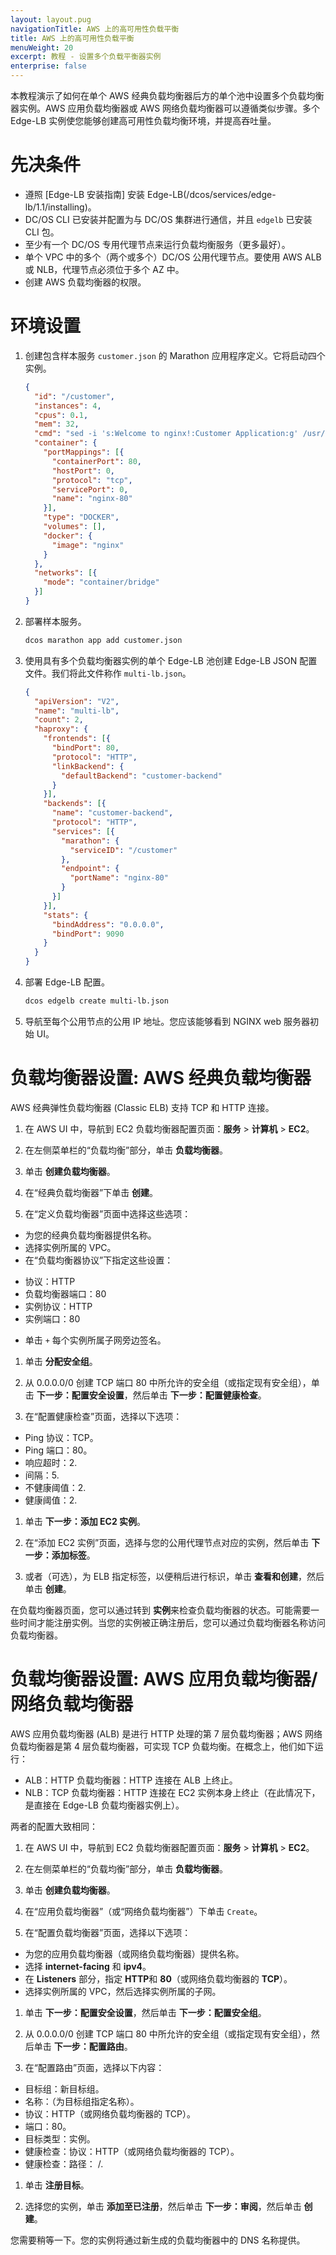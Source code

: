 ```yaml
---
layout: layout.pug
navigationTitle: AWS 上的高可用性负载平衡
title: AWS 上的高可用性负载平衡
menuWeight: 20
excerpt: 教程 - 设置多个负载平衡器实例
enterprise: false
---
```


本教程演示了如何在单个 AWS 经典负载均衡器后方的单个池中设置多个负载均衡器实例。AWS 应用负载均衡器或 AWS 网络负载均衡器可以遵循类似步骤。多个 Edge-LB 实例使您能够创建高可用性负载均衡环境，并提高吞吐量。

# 先决条件

* 遵照 [Edge-LB 安装指南] 安装 Edge-LB(/dcos/services/edge-lb/1.1/installing)。
* DC/OS CLI 已安装并配置为与 DC/OS 集群进行通信，并且 `edgelb` 已安装 CLI 包。
* 至少有一个 DC/OS 专用代理节点来运行负载均衡服务（更多最好）。
* 单个 VPC 中的多个（两个或多个）DC/OS 公用代理节点。要使用 AWS ALB 或 NLB，代理节点必须位于多个 AZ 中。
* 创建 AWS 负载均衡器的权限。

# 环境设置

1. 创建包含样本服务 `customer.json` 的 Marathon 应用程序定义。它将启动四个实例。

   ```json
   {
     "id": "/customer",
     "instances": 4,
     "cpus": 0.1,
     "mem": 32,
     "cmd": "sed -i 's:Welcome to nginx!:Customer Application:g' /usr/share/nginx/html/index.html; nginx -g 'daemon off;'",
     "container": {
       "portMappings": [{
         "containerPort": 80,
         "hostPort": 0,
         "protocol": "tcp",
         "servicePort": 0,
         "name": "nginx-80"
       }],
       "type": "DOCKER",
       "volumes": [],
       "docker": {
         "image": "nginx"
       }
     },
     "networks": [{
       "mode": "container/bridge"
     }]
   }
   ```

1. 部署样本服务。

   ```bash
   dcos marathon app add customer.json
   ```

1. 使用具有多个负载均衡器实例的单个 Edge-LB 池创建 Edge-LB JSON 配置文件。我们将此文件称作 `multi-lb.json`。

   ```json
   {
     "apiVersion": "V2",
     "name": "multi-lb",
     "count": 2,
     "haproxy": {
       "frontends": [{
         "bindPort": 80,
         "protocol": "HTTP",
         "linkBackend": {
           "defaultBackend": "customer-backend"
         }
       }],
       "backends": [{
         "name": "customer-backend",
         "protocol": "HTTP",
         "services": [{
           "marathon": {
             "serviceID": "/customer"
           },
           "endpoint": {
             "portName": "nginx-80"
           }
         }]
       }],
       "stats": {
         "bindAddress": "0.0.0.0",
         "bindPort": 9090
       }
     }
   }
   ```

1. 部署 Edge-LB 配置。

   ```bash
   dcos edgelb create multi-lb.json
   ```

1. 导航至每个公用节点的公用 IP 地址。您应该能够看到 NGINX web 服务器初始 UI。

# 负载均衡器设置: AWS 经典负载均衡器

AWS 经典弹性负载均衡器 (Classic ELB) 支持 TCP 和 HTTP 连接。

1. 在 AWS UI 中，导航到 EC2 负载均衡器配置页面：**服务** > **计算机** > **EC2**。

1. 在左侧菜单栏的“负载均衡”部分，单击 **负载均衡器**。

1. 单击 **创建负载均衡器**。

1. 在“经典负载均衡器”下单击 **创建**。

1. 在“定义负载均衡器”页面中选择这些选项：
 * 为您的经典负载均衡器提供名称。
 * 选择实例所属的 VPC。
 * 在“负载均衡器协议”下指定这些设置：
 - 协议：HTTP
 - 负载均衡器端口：80
 - 实例协议：HTTP
 - 实例端口：80
 * 单击 `+` 每个实例所属子网旁边签名。

1. 单击 **分配安全组**。

1. 从 0.0.0.0/0 创建 TCP 端口 80 中所允许的安全组（或指定现有安全组），单击 **下一步：配置安全设置**，然后单击 **下一步：配置健康检查**。

1. 在“配置健康检查”页面，选择以下选项：
 * Ping 协议：TCP。
 * Ping 端口：80。
 * 响应超时：2. 
 * 间隔：5. 
 * 不健康阈值：2. 
 * 健康阈值：2. 

1. 单击 **下一步：添加 EC2 实例**。

1. 在“添加 EC2 实例”页面，选择与您的公用代理节点对应的实例，然后单击 **下一步：添加标签**。

1. 或者（可选），为 ELB 指定标签，以便稍后进行标识，单击 **查看和创建**，然后单击 **创建**。

在负载均衡器页面，您可以通过转到 **实例**来检查负载均衡器的状态。可能需要一些时间才能注册实例。当您的实例被正确注册后，您可以通过负载均衡器名称访问负载均衡器。

# 负载均衡器设置: AWS 应用负载均衡器/网络负载均衡器

AWS 应用负载均衡器 (ALB) 是进行 HTTP 处理的第 7 层负载均衡器；AWS 网络负载均衡器是第 4 层负载均衡器，可实现 TCP 负载均衡。在概念上，他们如下运行：

- ALB：HTTP 负载均衡器：HTTP 连接在 ALB 上终止。
- NLB：TCP 负载均衡器：HTTP 连接在 EC2 实例本身上终止（在此情况下，是直接在 Edge-LB 负载均衡器实例上）。

两者的配置大致相同：

1. 在 AWS UI 中，导航到 EC2 负载均衡器配置页面：**服务** > **计算机** > **EC2**。

1. 在左侧菜单栏的“负载均衡”部分，单击 **负载均衡器**。

1. 单击 **创建负载均衡器**。

1. 在“应用负载均衡器”（或“网络负载均衡器”）下单击 `Create`。

1. 在“配置负载均衡器”页面，选择以下选项：
 * 为您的应用负载均衡器（或网络负载均衡器）提供名称。
 * 选择 **internet-facing** 和 **ipv4**。
 * 在 **Listeners** 部分，指定 **HTTP**和 **80**（或网络负载均衡器的 **TCP**）。
 * 选择实例所属的 VPC，然后选择实例所属的子网。

1. 单击 **下一步：配置安全设置**，然后单击 **下一步：配置安全组**。

1. 从 0.0.0.0/0 创建 TCP 端口 80 中所允许的安全组（或指定现有安全组），然后单击 **下一步：配置路由**。

1. 在“配置路由”页面，选择以下内容：
 * 目标组：新目标组。
 * 名称：（为目标组指定名称）。
 * 协议：HTTP（或网络负载均衡器的 TCP）。
 * 端口：80。
 * 目标类型：实例。
 * 健康检查：协议：HTTP（或网络负载均衡器的 TCP）。
 * 健康检查：路径： /. 

1. 单击 **注册目标**。

1. 选择您的实例，单击 **添加至已注册**，然后单击 **下一步：审阅**，然后单击 **创建**。

您需要稍等一下。您的实例将通过新生成的负载均衡器中的 DNS 名称提供。
